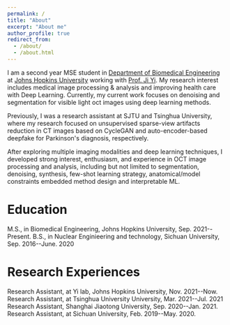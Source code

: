 ```yaml
---
permalink: /
title: "About"
excerpt: "About me"
author_profile: true
redirect_from: 
  - /about/
  - /about.html
---
```


I am a second year MSE student in [Department of Biomedical Engineering](https://www.bme.jhu.edu/) at [Johns Hopkins University](https://www.jhu.edu/) working with [Prof. Ji Yi](https://www.yilab.org/). My research interest includes medical image processing & analysis and improving health care with Deep Learning. Currently, my current work focuses on denoising and segmentation for visible light oct images using deep learning methods. 

Previously, I was a research assistant at SJTU and Tsinghua University, where my research focused on unsupervised sparse-view artifacts reduction in CT images based on CycleGAN and auto-encoder-based deepfake for Parkinson's diagnosis, respectively. 

After exploring multiple imaging modalities and deep learning techniques, I developed strong interest, enthusiasm, and experience in OCT image processing and analysis, including but not limited to segmentation, denoising, synthesis, few-shot learning strategy, anatomical/model constraints embedded method design and interpretable ML.  


Education
======
M.S., in Biomedical Engineering, Johns Hopkins University, Sep. 2021--Present.
B.S., in Nuclear Enginieering and technology, Sichuan University, Sep. 2016--June. 2020

Research Experiences 
======
Research Assistant, at Yi lab, Johns Hopkins University, Nov. 2021--Now.
Research Assistant, at Tsinghua University University, Mar. 2021--Jul. 2021
Research Assistant, Shanghai Jiaotong University, Sep. 2020--Jan. 2021.
Research Assistant, at Sichuan University, Feb. 2019--May. 2020.


